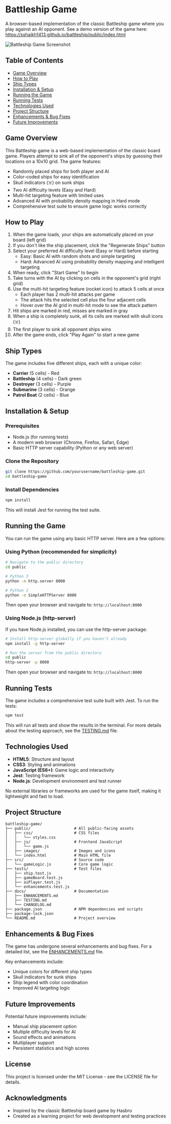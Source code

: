 # Battleship Game

A browser-based implementation of the classic Battleship game where you play against an AI opponent. See a demo version of the game here: https://sshaikh1413.github.io/battleship/public/index.html

![Battleship Game Screenshot](screenshot.png)

## Table of Contents
- [Game Overview](#game-overview)
- [How to Play](#how-to-play)
- [Ship Types](#ship-types)
- [Installation & Setup](#installation--setup)
- [Running the Game](#running-the-game)
- [Running Tests](#running-tests)
- [Technologies Used](#technologies-used)
- [Project Structure](#project-structure)
- [Enhancements & Bug Fixes](#enhancements--bug-fixes)
- [Future Improvements](#future-improvements)

## Game Overview

This Battleship game is a web-based implementation of the classic board game. Players attempt to sink all of the opponent's ships by guessing their locations on a 10x10 grid. The game features:

- Randomly placed ships for both player and AI
- Color-coded ships for easy identification
- Skull indicators (☠️) on sunk ships
- Two AI difficulty levels (Easy and Hard)
- Multi-hit targeting feature with limited uses
- Advanced AI with probability density mapping in Hard mode
- Comprehensive test suite to ensure game logic works correctly

## How to Play

1. When the game loads, your ships are automatically placed on your board (left grid)
2. If you don't like the ship placement, click the "Regenerate Ships" button
3. Select your preferred AI difficulty level (Easy or Hard) before starting
   - Easy: Basic AI with random shots and simple targeting
   - Hard: Advanced AI using probability density mapping and intelligent targeting
4. When ready, click "Start Game" to begin
5. Take turns with the AI by clicking on cells in the opponent's grid (right grid)
6. Use the multi-hit targeting feature (rocket icon) to attack 5 cells at once
   - Each player has 2 multi-hit attacks per game
   - The attack hits the selected cell plus the four adjacent cells
   - Hover over the AI grid in multi-hit mode to see the attack pattern
7. Hit ships are marked in red, misses are marked in gray
8. When a ship is completely sunk, all its cells are marked with skull icons (☠️)
9. The first player to sink all opponent ships wins
10. After the game ends, click "Play Again" to start a new game

## Ship Types

The game includes five different ships, each with a unique color:

- **Carrier** (5 cells) - Red
- **Battleship** (4 cells) - Dark green
- **Destroyer** (3 cells) - Purple
- **Submarine** (3 cells) - Orange
- **Patrol Boat** (2 cells) - Blue

## Installation & Setup

### Prerequisites

- Node.js (for running tests)
- A modern web browser (Chrome, Firefox, Safari, Edge)
- Basic HTTP server capability (Python or any web server)

### Clone the Repository

```bash
git clone https://github.com/yourusername/battleship-game.git
cd battleship-game
```

### Install Dependencies

```bash
npm install
```

This will install Jest for running the test suite.

## Running the Game

You can run the game using any basic HTTP server. Here are a few options:

### Using Python (recommended for simplicity)

```bash
# Navigate to the public directory
cd public

# Python 3
python -m http.server 8000

# Python 2
python -m SimpleHTTPServer 8000
```

Then open your browser and navigate to: `http://localhost:8000`

### Using Node.js (http-server)

If you have Node.js installed, you can use the http-server package:

```bash
# Install http-server globally if you haven't already
npm install -g http-server

# Run the server from the public directory
cd public
http-server -p 8000
```

Then open your browser and navigate to: `http://localhost:8000`

## Running Tests

The game includes a comprehensive test suite built with Jest. To run the tests:

```bash
npm test
```

This will run all tests and show the results in the terminal. For more details about the testing approach, see the [TESTING.md](TESTING.md) file.

## Technologies Used

- **HTML5**: Structure and layout
- **CSS3**: Styling and animations
- **JavaScript (ES6+)**: Game logic and interactivity
- **Jest**: Testing framework
- **Node.js**: Development environment and test runner

No external libraries or frameworks are used for the game itself, making it lightweight and fast to load.

## Project Structure

```
battleship-game/
├── public/                   # All public-facing assets
│   ├── css/                  # CSS files
│   │   └── styles.css
│   ├── js/                   # Frontend JavaScript
│   │   └── game.js
│   ├── images/               # Images and icons
│   └── index.html            # Main HTML file
├── src/                      # Source code
│   └── gameLogic.js          # Core game logic
├── tests/                    # Test files
│   ├── ship.test.js
│   ├── gameBoard.test.js
│   ├── aiPlayer.test.js
│   └── enhancements.test.js
├── docs/                     # Documentation
│   ├── ENHANCEMENTS.md
│   ├── TESTING.md
│   └── CHANGELOG.md
├── package.json              # NPM dependencies and scripts
├── package-lock.json
└── README.md                 # Project overview
```

## Enhancements & Bug Fixes

The game has undergone several enhancements and bug fixes. For a detailed list, see the [ENHANCEMENTS.md](ENHANCEMENTS.md) file.

Key enhancements include:
- Unique colors for different ship types
- Skull indicators for sunk ships
- Ship legend with color coordination
- Improved AI targeting logic

## Future Improvements

Potential future improvements include:
- Manual ship placement option
- Multiple difficulty levels for AI
- Sound effects and animations
- Multiplayer support
- Persistent statistics and high scores

## License

This project is licensed under the MIT License - see the LICENSE file for details.

## Acknowledgments

- Inspired by the classic Battleship board game by Hasbro
- Created as a learning project for web development and testing practices
